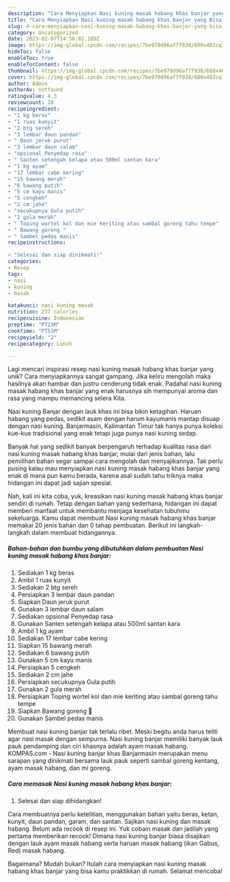 ```yaml
---
description: "Cara Menyiapkan Nasi kuning masak habang khas banjar yang Bisa Manjain Lidah"
title: "Cara Menyiapkan Nasi kuning masak habang khas banjar yang Bisa Manjain Lidah"
slug: 4-cara-menyiapkan-nasi-kuning-masak-habang-khas-banjar-yang-bisa-manjain-lidah
category: Uncategorized
date: 2023-02-07T14:58:02.189Z
image: https://img-global.cpcdn.com/recipes/7be970d96af7f938/680x482cq70/nasi-kuning-masak-habang-khas-banjar-foto-resep-utama.jpg
hideToc: false
enableToc: true
enableTocContent: false
thumbnail: https://img-global.cpcdn.com/recipes/7be970d96af7f938/680x482cq70/nasi-kuning-masak-habang-khas-banjar-foto-resep-utama.jpg
cover: https://img-global.cpcdn.com/recipes/7be970d96af7f938/680x482cq70/nasi-kuning-masak-habang-khas-banjar-foto-resep-utama.jpg
author: Admin
authorAv: notfound
ratingvalue: 4.3
reviewcount: 20
recipeingredient:
- "1 kg beras"
- "1 ruas kunyit"
- "2 btg sereh"
- "3 lembar daun pandan"
- " Daun jeruk purut"
- "3 lembar daun salam"
- "opsional Penyedap rasa"
- " Santen setengah kelapa atau 500ml santan kara"
- "1 kg ayam"
- "17 lembar cabe kering"
- "15 bawang merah"
- "6 bawang putih"
- "5 cm kayu manis"
- "5 cengkeh"
- "2 cm jahe"
- "secukupnya Gula putih"
- "2 gula merah"
- " Toping wortel kol dan mie keriting atau sambal goreng tahu tempe"
- " Bawang goreng "
- " Sambel pedas manis"
recipeinstructions:

- "Selesai dan siap dinikmati!"
categories:
- Resep
tags:
- nasi
- kuning
- masak

katakunci: nasi kuning masak 
nutrition: 237 calories
recipecuisine: Indonesian
preptime: "PT23M"
cooktime: "PT51M"
recipeyield: "2"
recipecategory: Lunch

---
```





Lagi mencari inspirasi resep nasi kuning masak habang khas banjar yang unik? Cara menyiapkannya sangat gampang. Jika keliru mengolah maka hasilnya akan hambar dan justru cenderung tidak enak. Padahal nasi kuning masak habang khas banjar yang enak harusnya sih mempunyai aroma dan rasa yang mampu memancing selera Kita.





Nasi kuning Banjar dengan lauk khas ini bisa bikin ketagihan. Haruan habang yang pedas, sedikit asam dengan harum kayumanis mantap disuap dengan nasi kuning. Banjarmasin, Kalimantan Timur tak hanya punya koleksi kue-kue tradisional yang enak tetapi juga punya nasi kuning sedap.

Banyak hal yang sedikit banyak berpengaruh terhadap kualitas rasa dari nasi kuning masak habang khas banjar, mulai dari jenis bahan, lalu pemilihan bahan segar sampai cara mengolah dan menyajikannya. Tak perlu pusing kalau mau menyiapkan nasi kuning masak habang khas banjar yang enak di mana pun kamu berada, karena asal sudah tahu triknya maka hidangan ini dapat jadi sajian spesial.






Nah, kali ini kita coba, yuk, kreasikan nasi kuning masak habang khas banjar sendiri di rumah. Tetap dengan bahan yang sederhana, hidangan ini dapat memberi manfaat untuk membantu menjaga kesehatan tubuhmu sekeluarga. Kamu dapat membuat Nasi kuning masak habang khas banjar memakai 20 jenis bahan dan 0 tahap pembuatan. Berikut ini langkah-langkah dalam membuat hidangannya.

<!--inarticleads1-->

##### Bahan-bahan dan bumbu yang dibutuhkan dalam pembuatan Nasi kuning masak habang khas banjar:

1. Sediakan 1 kg beras
1. Ambil 1 ruas kunyit
1. Sediakan 2 btg sereh
1. Persiapkan 3 lembar daun pandan
1. Siapkan  Daun jeruk purut
1. Gunakan 3 lembar daun salam
1. Sediakan opsional Penyedap rasa
1. Gunakan  Santen setengah kelapa atau 500ml santan kara
1. Ambil 1 kg ayam
1. Sediakan 17 lembar cabe kering
1. Siapkan 15 bawang merah
1. Sediakan 6 bawang putih
1. Gunakan 5 cm kayu manis
1. Persiapkan 5 cengkeh
1. Sediakan 2 cm jahe
1. Persiapkan secukupnya Gula putih
1. Gunakan 2 gula merah
1. Persiapkan  Toping wortel kol dan mie keriting atau sambal goreng tahu tempe
1. Siapkan  Bawang goreng 🤗
1. Gunakan  Sambel pedas manis


Membuat nasi kuning banjar tak terlalu ribet. Meski begitu anda harus teliti agar nasi masak dengan sempurna. Nasi kuning banjar memiliki banyak lauk pauk pendamping dan ciri khasnya adalah ayam masak habang. KOMPAS.com - Nasi kuning banjar khas Banjarmasin merupakan menu sarapan yang dinikmati bersama lauk pauk seperti sambal goreng kentang, ayam masak habang, dan mi goreng. 

<!--inarticleads2-->

##### Cara memasak Nasi kuning masak habang khas banjar:


1. Selesai dan siap dihidangkan!

Cara membuatnya perlu ketelitian, menggunakan bahan yaitu beras, ketan, kunyit, daun pandan, garam, dan santan. Sajikan nasi kuning dan masak habang. Belum ada recook di resep ini. Yuk cobain masak dan jadilah yang pertama memberikan recook! Dimana nasi kuning banjar biasa disajikan dengan lauk ayam masak habang serta haruan masak habang (ikan Gabus, Red) masak habang. 

Bagaimana? Mudah bukan? Itulah cara menyiapkan nasi kuning masak habang khas banjar yang bisa kamu praktikkan di rumah. Selamat mencoba!
